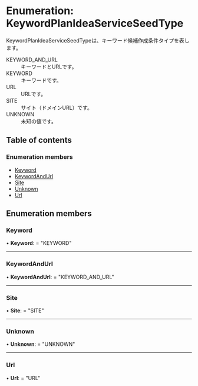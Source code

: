 # Enumeration: KeywordPlanIdeaServiceSeedType


<div lang=\"ja\">KeywordPlanIdeaServiceSeedTypeは、キーワード候補作成条件タイプを表します。</div>  <dl class=term>   <dt class=\"term__item\">KEYWORD_AND_URL</dt>   <dd class=\"term__desc\"><span lang=\"ja\">キーワードとURLです。</span></dd>   <dt class=\"term__item\">KEYWORD</dt>   <dd class=\"term__desc\"><span lang=\"ja\">キーワードです。</span></dd>   <dt class=\"term__item\">URL</dt>   <dd class=\"term__desc\"><span lang=\"ja\">URLです。</span></dd>   <dt class=\"term__item\">SITE</dt>   <dd class=\"term__desc\"><span lang=\"ja\">サイト（ドメインURL）です。</span></dd>   <dt class=\"term__item\">UNKNOWN</dt>   <dd class=\"term__desc\"><span lang=\"ja\">未知の値です。</span></dd> </dl>

## Table of contents

### Enumeration members

- [Keyword](keywordplanideaserviceseedtype.md#keyword)
- [KeywordAndUrl](keywordplanideaserviceseedtype.md#keywordandurl)
- [Site](keywordplanideaserviceseedtype.md#site)
- [Unknown](keywordplanideaserviceseedtype.md#unknown)
- [Url](keywordplanideaserviceseedtype.md#url)

## Enumeration members

### Keyword

• **Keyword**: = "KEYWORD"

___

### KeywordAndUrl

• **KeywordAndUrl**: = "KEYWORD\_AND\_URL"

___

### Site

• **Site**: = "SITE"

___

### Unknown

• **Unknown**: = "UNKNOWN"

___

### Url

• **Url**: = "URL"

